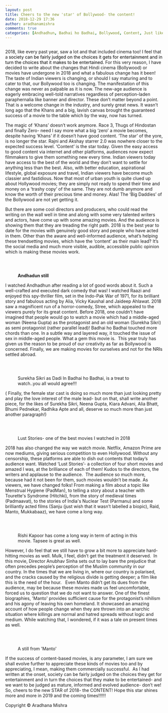 ```yaml
---
layout: post
title: Cheers to the new 'star' of Bollywood- the content!
date: 2018-12-29 17:36
author: aradhanamishra
comments: true
categories: [Andhadhun, Badhai ho Badhai, Bollywood, Content, Just like that, Lust stories, Manto, neena Gupta, Razi, Surekha Sikri]
---
```

<p></p>

<!-- wp:image {"id":749,"align":"center"} -->
</p>
<figure><img src="http://www.aradhanamishra.com/wp-content/uploads/2018/12/razi.jpg" alt="" /></figure>
<p>
<!-- /wp:image -->

<!-- wp:paragraph -->
</p>
<p>2018, like every past year, saw a lot and that included cinema too! I feel that a<b> </b><a style="color: #000000;">society can be fairly judged on the choices it gets for entertainment and in turn the choices that it makes to be entertained. </a>For this very reason, I have decided to write about the changes that Hindi cinema (Bollywood) or movies have undergone in 2018 and what a fabulous change has it been! The taste of Indian viewers is changing, or should I say maturing and to cater to that, our Bollywood too is changing. The manifestation of this change was never as palpable as it is now. The new-age audience is eagerly embracing well-told narratives regardless of perception-laden paraphernalia like banner and director. These don’t matter beyond a point. That is a welcome change in the industry, and surely great news. It wasn’t long ago that the Khans and a big, lavish canvas brought the guaranteed success of a movie to the table which by the way, now has turned.</p>
<p>
<!-- /wp:paragraph -->

<!-- wp:paragraph -->
</p>
<p>The magic of ‘Khans’ doesn’t work anymore. Race 3, Thugs of Hindostan and finally Zero- need I say more what a big ‘zero’ a movie becomes, despite having ‘Khans’ if it doesn’t have good content. ‘The star’ of the yore, is no longer the star. Rajni and Akshay starrer 2.0 was nowhere closer to the expected success level. ‘Content’ is the star today. Given the easy access to good content via internet and other platforms, audiences now expect filmmakers to give them something new every time. Indian viewers today have access to the best of the world and they don’t want to settle for anything less than the best. Also, with better education, aspirational lifestyle, global exposure and travel, Indian viewers have become much classier and fastidious. Now that most of urban youth is quite clued up about Hollywood movies; they are simply not ready to spend their time and money on a ‘trashy copy’ of the same. They are not dumb anymore and know the worth of their precious time and money. Alas! The ‘Big Daddies’ of the Bollywood are not yet getting it.</p>
<p>
<!-- /wp:paragraph -->

<!-- wp:paragraph -->
</p>
<p>But there are some cool directors and producers, who could read the writing on the wall well in time and along with some very talented writers and actors, have come up with some amazing movies. And the audience is showing them that they are treading the right path. 2018 is the best year to date for the movies with genuinely good story and people who have acted in them. Other than the aware and well-informed audience, what’s helping these trendsetting movies, which have the ‘content’ as their main lead? It’s the social media and much more visible, audible, accessible public opinion which is making these movies work.</p>
<p>
<!-- /wp:paragraph -->

<!-- wp:image {"id":745,"align":"center"} -->
</p>
<figure><img src="http://www.aradhanamishra.com/wp-content/uploads/2018/12/andhadhun.jpg" alt="" />
<p> </p>
<figcaption><strong>Andhadun still</strong></figcaption>
</figure>
<p>
<!-- /wp:image -->

<!-- wp:paragraph {"align":"left"} -->
</p>
<p style="text-align: left;">I watched Andhadhun after reading a lot of good words about it. Such a well-crafted and executed dark comedy that was! I watched Raazi and enjoyed this spy-thriller film, set in the Indo-Pak War of 1971, for its brilliant story and fabulous acting by Alia, Vicky Kaushal and Jaideep Ahlawat. 2018 saw a magnificent run of a horror-comedy, Stree, which appealed to the viewers purely for its great content. Before 2018, one couldn’t have imagined that people would go to watch a movie which had a middle-aged woman (Neena Gupta) as the protagonist and an old woman (Surekha Sikri) as semi protagonist (rather parallel lead)! Badhai ho Badhai touched more chords than one. In a subtle way and layered way, it touched the issue of sex in middle-aged people. What a gem this movie is.  This year truly has given us the reason to be proud of our creativity as far as Bollywood is concerned. Finally, we are making movies for ourselves and not for the NRIs settled abroad.</p>
<p>
<!-- /wp:paragraph -->

<!-- wp:image {"id":746} -->
</p>
<figure><img src="http://www.aradhanamishra.com/wp-content/uploads/2018/12/badhai.jpg" alt="" />
<p> </p>
<figcaption>Surekha Sikri as Dadi In Badhai ho Badhai, is a treat to watch..you all would agree!!!</figcaption>
</figure>
<p>
<!-- /wp:image -->

<!-- wp:paragraph {"align":"left"} -->
</p>
<p style="text-align: left;">( Finally, the female star cast is doing so much more than just looking pretty and play the love interest of the male lead- but on that, shall write another piece, for the likes of Surekha Sikri, Neena Gupta, Kiara Advani, Alia Bhatt, Bhumi Pednekar, Radhika Apte and all, deserve so much more than just another paragraph!)</p>
<p>
<!-- /wp:paragraph -->

<!-- wp:image {"id":750,"align":"center"} -->
</p>
<figure><img src="http://www.aradhanamishra.com/wp-content/uploads/2018/12/Lust-Stories-Poster-Bollyworm.jpg" alt="" />
<p> </p>
<figcaption>Lust Stories- one of the best movies I watched in 2018</figcaption>
</figure>
<p>
<!-- /wp:image -->

<!-- wp:paragraph -->
</p>
<p>2018 has also changed the way we watch movie. Netflix, Amazon Prime are now mediums, giving serious competition to even Hollywood. Without any censorship, these platforms are able to dish out contents that today’s audience want. Watched ‘Lust Stories’- a collection of four short movies and amazed I was, at the brilliance of each of them! Kudos to the directors, the writers and applause to the audience.  The audience so much more, because had it not been for them, such movies wouldn’t be made. As viewers, we have changed folks! From making a film about a topic like Menstrual Hygiene (PadMan), to telling a story about a teacher with Tourette's Syndrome (Hitchki), from the story of medieval times (Padmaavat), to the stories of India's Nuclear Test (Parmanu) and some brilliantly acted films (Sanju (just wish that it wasn’t labelled a biopic), Raid, Manto, Mukkabaaz), we have come a long way.</p>
<p>
<!-- /wp:paragraph -->

<!-- wp:image {"id":747} -->
</p>
<figure><img src="http://www.aradhanamishra.com/wp-content/uploads/2018/12/mulk.png" alt="" />
<p> </p>
<figcaption>Rishi Kapoor has come a long way in term of acting in this movie. Tapsee is great as well.</figcaption>
</figure>
<p>
<!-- /wp:image -->

<!-- wp:paragraph -->
</p>
<p>However, I do feel that we still have to grow a bit more to appreciate hard-hitting movies as well. Mulk, I feel, didn’t get the treatment it deserved.  In this movie, Director Anubhav Sinha sets out to lay bare the prejudice that often precedes people’s perception of the Muslim community in our country. In the times that we are living in, where our country is polarised, and the cracks caused by the religious divide is getting deeper; a film like this is the need of the hour.   Even Manto didn’t get its dues from the audience, may be because these movies made us feel uncomfortable, forced us to question that we do not want to answer. One of the finest biographies, 'Manto' provides sufficient cause for the protagonist’s nihilism and his agony of leaving his own homeland. It showcased an amazing account of how people change when they are thrown into an anarchic situation where killings are normal and hatred spreads without logic and medium. While watching that, I wondered, if it was a tale on present times as well.</p>
<p>
<!-- /wp:paragraph -->

<!-- wp:image {"id":748} -->
</p>
<figure><img src="http://www.aradhanamishra.com/wp-content/uploads/2018/12/manto-cannes-4.jpg" alt="" />
<p> </p>
<figcaption>A still from 'Manto'</figcaption>
</figure>
<p>
<!-- /wp:image -->

<!-- wp:paragraph -->
</p>
<p>If the success of content-based movies, is any parameter, I am sure we shall evolve further to appreciate these kinds of movies too and by appreciating, I mean, making them commercially successful.  As I had written at the onset, society can be fairly judged on the choices they get for entertainment and in turn the choices that they make to be entertained- and we want to be judged as mature, informed and evolved audience- don’t we! So, cheers to the new STAR of 2018- the CONTENT! Hope this star shines more and more in 2019 and the coming times!!!!!!</p>
<p>
<!-- /wp:paragraph -->

<!-- wp:paragraph -->
</p>
<p>Copyright © Aradhana Mishra</p>
<p>
<!-- /wp:paragraph -->

<p></p>
